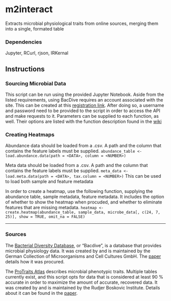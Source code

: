 # m2interact
Extracts microbial physiological traits from online sources, merging them into a single, formated table

### Dependencies
Jupyter, RCurl, rjson, IRKernal

## Instructions

### Sourcing Microbial Data 
This script can be run using the provided Jupyter Notebook. Aside from the listed requirements, using BacDive requires an account associated with the site. This can be created at this [registration link](https://bacdive.dsmz.de/api/bacdive/registration/register/). After doing so, a username and password need to be provided to the script in order to access the API and make requests to it. 
Parameters can be supplied to each function, as well. Their options are listed with the function description found in the [wiki](https://github.com/broadinstitute/m2interact/wiki/Finding-Metadata-for-Microbial-Physiology-Traits/) 

### Creating Heatmaps
Abundance data should be loaded from a .csv. A path and the column that contains the feature labels must be supplied. 
`abundance_table <- load.abundance.data(path = <DATA>, column = <NUMBER>)`

Meta data should be loaded from a .csv. A path and the column that contains the feature labels must be supplied.
`meta_data <- load.meta.data(path = <DATA>, tax.column = <NUMBER>)`
This can be used to load both sample and feature metadata 

In order to create a heatmap, use the following function, supplying the abundance table, sample metadata, feature metadata. 
It includes the option of whether to show the heatmap when procuded, and whether to eliminate features that are missing metadata. 
`heatmap <- create.heatmap(abundance_table, sample_data, microbe_data[, c(24, 7, 25)], show = TRUE, omit_na = FALSE)`

------------------------------------------------------------------------------------------------------------------------------

### Sources 
The [Bacterial Diversity Database](https://bacdive.dsmz.de), or “Bacdive”, is a database that provides microbial physiology data. It was created by and is maintained by the German Collection of Microorganisms and Cell Cultures GmbH. The [paper](https://academic.oup.com/nar/article/47/D1/D631/5106998) details how it was procured. 

The [ProTraits Atlas](http://protraits.irb.hr) describes microbial phenotypic traits. Multiple tables currently exist, and this script opts for data that is considered at least 90 % accurate in order to maximize the amount of accurate, recovered data. It was created by and is maintained by the Rudjer Boskovic Institute. Details about it can be found in the [paper](https://academic.oup.com/nar/article/44/21/10074/2290929). 
